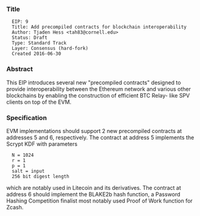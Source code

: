 ### Title

      EIP: 9
      Title: Add precompiled contracts for blockchain interoperability
      Author: Tjaden Hess <tah83@cornell.edu>
      Status: Draft
      Type: Standard Track
      Layer: Consensus (hard-fork)
      Created 2016-06-30

### Abstract

This EIP introduces several new "precompiled contracts" designed to provide interoperability between the Ethereum network and various other blockchains by enabling the construction of efficient BTC Relay- like SPV clients on top of the EVM.  

### Specification

EVM implementations should support 2 new precompiled contracts at addresses 5 and 6, respectively. The contract at address 5 implements the Scrypt KDF with parameters

      N = 1024
      r = 1
      p = 1
      salt = input
      256 bit digest length

which are notably used in Litecoin and its derivatives. The contract at address 6 should implement the BLAKE2b hash function, a Password Hashing Competition finalist most notably used Proof of Work function for Zcash.

